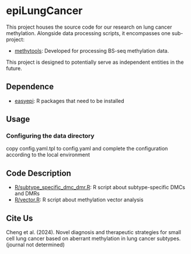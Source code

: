 # epiLungCancer

This project houses the source code for our research on lung cancer methylation.
Alongside data processing scripts, it encompasses one sub-project:

- [methytools](./methytools): Developed for processing BS-seq methylation data.

This project is designed to potentially serve as independent entities
in the future.

## Dependence
- [easyepi](https://github.com/hcyvan/easyepi): R packages that need to be installed

## Usage
### Configuring the data directory

copy config.yaml.tpl to config.yaml and complete the configuration according to
the local environment

## Code Description
+ [R/subtype_specific_dmc_dmr.R](./R/subtype_specific_dmc_dmr.R): R script about subtype-specific DMCs and DMRs
+ [R/vector.R](./R/vector.R): R script about methylation vector analysis

## Cite Us
Cheng et al. (2024). Novel diagnosis and therapeutic strategies for small cell lung cancer based on aberrant methylation in lung cancer subtypes. (journal not determined)
